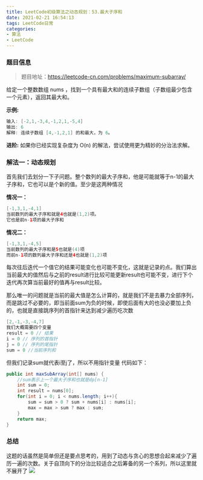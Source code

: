 ```yaml
---
title: LeetCode初级算法之动态规划：53.最大子序和
date: 2021-02-21 16:54:13
tags: LeetCode日常
categories: 
- 算法
- LeetCode
---
```

### 题目信息
> 题目地址：https://leetcode-cn.com/problems/maximum-subarray/

给定一个整数数组 nums ，找到一个具有最大和的连续子数组（子数组最少包含一个元素），返回其最大和。<!--more-->

**示例:**
```java
输入: [-2,1,-3,4,-1,2,1,-5,4]
输出: 6
解释: 连续子数组 [4,-1,2,1] 的和最大，为 6。
```
**进阶:**
如果你已经实现复杂度为 O(n) 的解法，尝试使用更为精妙的分治法求解。

### 解法一：动态规划

首先我们去划分一下子问题。整个数列的最大子序和，他是可能就等于n-1的最大子序和，它也可以是个新的值。至少是这两种情况

**情况一：**
```java
[-1,3,1,-4,1]
当前数列的最大子序和就是4也就是(1,2)项。
它也是前n-1项的最大子序和
```
**情况二：**
```java
[-1,3,1,-4,5]
当前数列的最大子序和是5也就是(4)项
而前n-1项的数列最大子序和还是4也就是(1,2)项
```
每次往后迭代一个值它的结果可能变化也可能不变化，这就是记录的点。我们算出当前最大的值然后与之前的result进行比较可能更新result也可能不变，进行下个迭代再次算当前最好的值再与result比较。

那么唯一的问题就是当前的最大值是怎么计算的，就是我们不是去暴力全部序列，而是跳过不必要的，即当前面sum为负的时候，即使后面有大的也没必要加上负的，也就是直接跳序列的首指针来达到减少遍历吃次数
```java
[2,-1,-3,-4,7]
我们大概需要四个变量
result = 0 // 结果
i = 0 // 序列的首指针
j = 0 // 序列的尾指针
sum = 0 //当前序列和
```
但我们记录sum就代表i至j了，所以不用指针变量
代码如下：
```java
public int maxSubArray(int[] nums) {
    //sum表示上一个最大子序和也就是dp[n-1]
    int sum = 0;
    int result = nums[0];
    for(int i = 0; i < nums.length; i++){
        sum = sum > 0 ? sum + nums[i] : nums[i];
        max = max > sum ? max : sum;
    }
    return max;
}
```

### 总结
这题的话虽然是简单但还是要点思考的，用到了动态与贪心的思想合起来减少了遍历一遍的次数。关于自顶向下的分治比较适合之后筹备的另一个系列，所以这里就不展开了
![](https://gitee-blogimage.oss-cn-beijing.aliyuncs.com/blogImage/%E6%9C%80%E5%A4%A7%E5%AD%90%E5%BA%8F%E5%92%8C/b1.jpeg)
